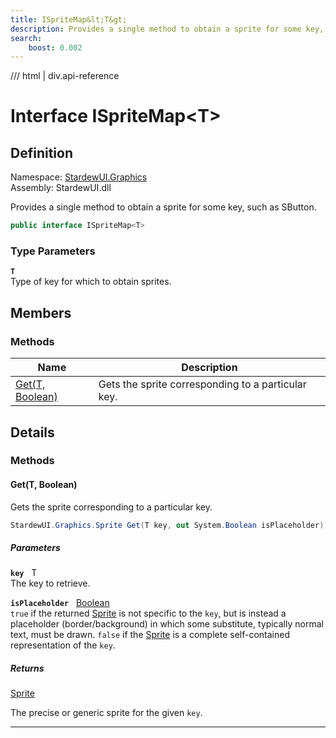 ```yaml
---
title: ISpriteMap&lt;T&gt;
description: Provides a single method to obtain a sprite for some key, such as SButton.
search:
    boost: 0.002
---
```


<link rel="stylesheet" href="/StardewUI/stylesheets/reference.css" />

/// html | div.api-reference

# Interface ISpriteMap&lt;T&gt;

## Definition

<div class="api-definition" markdown>

Namespace: [StardewUI.Graphics](index.md)  
Assembly: StardewUI.dll  

</div>

Provides a single method to obtain a sprite for some key, such as SButton.

```cs
public interface ISpriteMap<T>
```

### Type Parameters

**`T`**  
Type of key for which to obtain sprites.


## Members

### Methods

 | Name | Description |
| --- | --- |
| [Get(T, Boolean)](#gett-boolean) | Gets the sprite corresponding to a particular key. | 

## Details

### Methods

#### Get(T, Boolean)

Gets the sprite corresponding to a particular key.

```cs
StardewUI.Graphics.Sprite Get(T key, out System.Boolean isPlaceholder);
```

##### Parameters

**`key`** &nbsp; T  
The key to retrieve.

**`isPlaceholder`** &nbsp; [Boolean](https://learn.microsoft.com/en-us/dotnet/api/system.boolean)  
`true` if the returned [Sprite](sprite.md) is not specific to the `key`, but is instead a placeholder (border/background) in which some substitute, typically normal text, must be drawn. `false` if the [Sprite](sprite.md) is a complete self-contained representation of the `key`.

##### Returns

[Sprite](sprite.md)

  The precise or generic sprite for the given `key`.

-----

